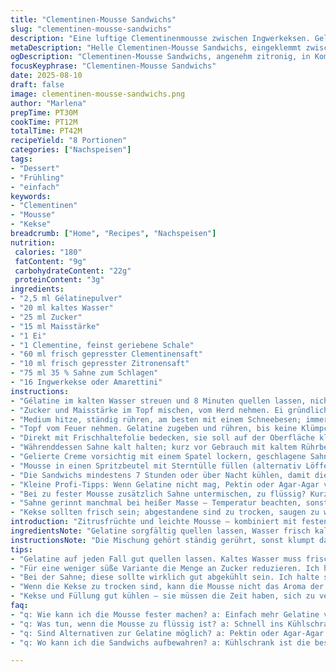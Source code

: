 ```yaml
---
title: "Clementinen-Mousse Sandwichs"
slug: "clementinen-mousse-sandwichs"
description: "Eine luftige Clementinenmousse zwischen Ingwerkeksen. Gelatine quillt in kaltem Wasser auf, dann wird eine Mischung aus Zucker, Maisstärke, Ei, Zesten und Säften sanft erhitzt, bis sie eindickt. Die Gelatine darin auflösen und abkühlen lassen, dann unter zügig geschlagene Sahne heben. Die Masse in eine Spritztüte füllen, Kekse damit bestreichen und stapeln. Kühler geht das Geheimnis; am besten über Nacht, bis die Kekse zart werden unter der Mousse. Statt Ingwerkeksen eignen sich auch Amarettini, für einen nussigeren Twist. Zitronensaft darf keinesfalls fehlen, er balanciert die Süße. Die Kombination aus zitroniger Frische, cremiger Textur und knuspriger Hülle macht das Erlebnis spannend."
metaDescription: "Helle Clementinen-Mousse Sandwichs, eingeklemmt zwischen würzigen Keksen. Ein süß-säuerlicher Genuss mit überraschender Textur."
ogDescription: "Clementinen-Mousse Sandwichs, angenehm zitronig, in Kombination mit knusprigen Keksen. Ideal für feine Gelegenheiten."
focusKeyphrase: "Clementinen-Mousse Sandwichs"
date: 2025-08-10
draft: false
image: clementinen-mousse-sandwichs.png
author: "Marlena"
prepTime: PT30M
cookTime: PT12M
totalTime: PT42M
recipeYield: "8 Portionen"
categories: ["Nachspeisen"]
tags:
- "Dessert"
- "Frühling"
- "einfach"
keywords:
- "Clementinen"
- "Mousse"
- "Kekse"
breadcrumb: ["Home", "Recipes", "Nachspeisen"]
nutrition: 
 calories: "180"
 fatContent: "9g"
 carbohydrateContent: "22g"
 proteinContent: "3g"
ingredients:
- "2,5 ml Gélatinepulver"
- "20 ml kaltes Wasser"
- "25 ml Zucker"
- "15 ml Maisstärke"
- "1 Ei"
- "1 Clementine, feinst geriebene Schale"
- "60 ml frisch gepresster Clementinensaft"
- "10 ml frisch gepresster Zitronensaft"
- "75 ml 35 % Sahne zum Schlagen"
- "16 Ingwerkekse oder Amarettini"
instructions:
- "Gélatine im kalten Wasser streuen und 8 Minuten quellen lassen, nicht kürzer, sonst klemmt's beim Auflösen."
- "Zucker und Maisstärke im Topf mischen, vom Herd nehmen. Ei gründlich unterrühren – keine Klümpchen! Citruszesten, Clementinen- und Zitronensaft dazu."
- "Medium hitze, ständig rühren, am besten mit einem Schneebesen; immer am Topfboden und Rand entlang, sonst verbrennt es schnell. Die Masse dickt sichtbar ein, wie eine dichte Creme - typisch etwa nach 7-9 Minuten."
- "Topf vom Feuer nehmen. Gelatine zugeben und rühren, bis keine Klümpchen mehr erkennbar sind. Wenn nötig, Masse durch ein feines Sieb passieren. Das glättet die Mousse."
- "Direkt mit Frischhaltefolie bedecken, sie soll auf der Oberfläche kleben, keine Haut bilden. 45 Minuten bei Raumtemperatur stehen lassen, danach ab in den Kühlschrank für mindestens 2 Stunden oder bis vollständig fest – leicht kühl, aber nicht steinhart."
- "Währenddessen Sahne kalt halten; kurz vor Gebrauch mit kaltem Rührbesen steif schlagen, aber nicht übertreiben, sonst wird es butterig."
- "Gelierte Creme vorsichtig mit einem Spatel lockern, geschlagene Sahne zu etwa 2/3 unterheben – braucht bisschen Geduld, sonst fällt sie zusammen. Restliche Sahne vorsichtig einfalten; dabei Luftigkeit erhalten."
- "Mousse in einen Spritzbeutel mit Sterntülle füllen (alternativ Löffel), auf die Hälfte der Kekse setzen, zweite Hälfte drauflegen, leicht andrücken, nicht quetschen."
- "Die Sandwichs mindestens 7 Stunden oder über Nacht kühlen, damit die Kekse feucht und weich werden. Am nächsten Tag schmeckt man deutlich mehr den Ingwer- oder Amarettiniaroma durch die Mousse hindurch. Kühle Lagerung wichtig, sonst Zucker verläuft."
- "Kleine Profi-Tipps: Wenn Gelatine nicht mag, Pektin oder Agar-Agar vorsichtig austesten, dauert aber länger zum Gelieren. Für weniger Süße Zucker auf 20 ml reduzieren. Clementinenschale hausgemacht schälen, nicht von der gewachsten Frucht reiben, bitter."
- "Bei zu fester Mousse zusätzlich Sahne untermischen, zu flüssig? Kurz kalt stellen und nachdicken lassen, bevor weiterverarbeitet."
- "Sahne gerinnt manchmal bei heißer Masse – Temperatur beachten, sonst Mousse wird körnig."
- "Kekse sollten frisch sein; abgestandene sind zu trocken, saugen zu wenig. Für mehr Aroma: Mandarinen statt Clementinen verwenden oder mit Orangenblütenwasser 1 ml verfeinern."
introduction: "Zitrusfrüchte und leichte Mousse – kombiniert mit festen Keksen. Die airige Säure der Clementine verbindet sich mit der sanften Sahne, während Gewürzkekse für einen bissfesten Kontrast sorgen. Früher klappte das selten; Mousse zu flüssig, Kekse zu trocken, Gelatine nicht richtig aktiviert. Jetzt gelingt die Balance fast automatisch. Immer auf Temperatur achten beim Erhitzen – der Zucker erlaubt keine Nachsicht. Geduld beim Kühlen einplanen, am besten Vorbereitung am Abend davor. Für viele überraschend, wie die Kekse am Ende weich und vollmundig schmecken, ohne matschig zu sein."
ingredientsNote: "Gelatine sorgfältig quellen lassen, Wasser frisch kalt – kein warmes, sonst wird die Textur unangenehm. Zucker kann braun oder weiß sein, beides funktioniert, brauner bringt mehr Tiefe. Maisstärke sorgt für Cremigkeit und Stabilität, Mehl wäre fehl am Platz. Clementinen dürfen frisch sein, gern Bio wegen Schale. Sahne immer kalt halten, sonst wird das Aufschlagen zäh. Kekse können variiert werden: Ingwer oder Amarettini geben unterschiedliche Nuancen. Zitronensaft oder Limettensaft zum Ausgleich der Süße immer anpassen je nach Frucht. Für Variationen: 1 TL Vanilleextrakt oder eine Prise Zimt in die Mousse geben, macht sie persönlicher. Ersatz für Gelatine ist knifflig, einige nutzen pflanzliche Alternativen – die Textur ändert sich dann, muss länger ziehen."
instructionsNote: "Die Mischung gehört ständig gerührt, sonst klumpt das Ei und die Maisstärke bildet hässliche Bröckchen. Sobald das Rühren schwer wird, ist der richtige Moment zum Of-Stellen. Absolut wichtig: Gelatine erst nach Feuer zugeben, sonst verliert sie Wirkung. Masse abdecken, damit keine Haut entsteht – Folie direkt auflegen. Das verhindert unnötiges Abkratzen später. Sorgfältiges Unterheben der geschlagenen Sahne entscheidet über die Leichtigkeit des Ergebnisses. Zu hastig zerstört die Luftblasen, zu langsam wird alles klumpig. Für schnelles Arbeiten Mousse zwischendurch kühlen, damit sie fester wird. Kekse mit Löffel portionieren oder Spritzbeutel, letzterer besser für sauberes Arbeiten. Nach dem Zusammensetzen unbedingt kühlen, damit sich Aromen verbinden und die Kekse richtig weich werden. Probieren empfiehlt sich erst nach mind. 6 Stunden. Wenn Kälte fehlt, kann die Mousse schmelzen und die Kekse verlieren Innenfeuchtigkeit."
tips:
- "Gelatine auf jeden Fall gut quellen lassen. Kaltes Wasser muss frisch sein; sonst funktioniert es nicht. Ich habe das oft erlebt; die Textur leidet. Nach dem Auflösen genau darauf achten, dass sich keine Klumpen bilden. Sonst gibt’s eine unangenehme Überraschung in der Mousse."
- "Für eine weniger süße Variante die Menge an Zucker reduzieren. Ich habe irgendwann festgestellt; die Balance der Aromen ist entscheidend. Zu viel Süße kann die zarte Frische der Clementinen überdecken. Dann würde der Geschmack leiden, vor allem, wenn die Kekse ebenfalls süß sind."
- "Bei der Sahne; diese sollte wirklich gut abgekühlt sein. Ich halte sie immer im Kühlschrank bis zum letzten Moment. Wenn die Sahne warm wird, gerinnt sie schnell. Daneben die Temperatur der Masse im Auge behalten. Zu heiß und die Mousse wird körnig."
- "Wenn die Kekse zu trocken sind, kann die Mousse nicht das Aroma der Kekse aufnehmen. Das habe ich auch schon selbst erlebt – unschön. Frische Kekse sind ein Muss. Bei älteren wird’s eher matschig. Wer mag, kann die trockenen Kekse kurz in etwas Clementinensaft tauchen."
- "Kekse und Füllung gut kühlen – sie müssen die Zeit haben, sich zu verbinden. Am besten über Nacht. Ich hätte oft nicht gedacht, wie wichtig das ist. Die Aromen entfalten sich, und die Konsistenz ist perfekt nach dem Kühlen. Aber: Geduld haben! Es lohnt sich."
faq:
- "q: Wie kann ich die Mousse fester machen? a: Einfach mehr Gelatine verwenden. Gelatine gut quellen lassen. Dazu der Masse nach dem Kochen zufügen. Das ist wichtig; nicht zu früh. Manchmal braucht man Experimentierfreude."
- "q: Was tun, wenn die Mousse zu flüssig ist? a: Schnell ins Kühlschrank stellen. 30 Minuten prüfen. Wenn nicht fest genug. Mehr Gelatine vielleicht. Aber immer nach dem Quellprozess hinzugeben; sonst verlieren wir die Wirkung."
- "q: Sind Alternativen zur Gelatine möglich? a: Pektin oder Agar-Agar. Kann aber knifflig sein. Muss länger ziehen. Textur wird anders, aber ausprobieren kann spannend sein. Ich habe schon viele Varianten getestet."
- "q: Wo kann ich die Sandwichs aufbewahren? a: Kühlschrank ist die beste Wahl. Sie bleiben frisch, auch für einige Tage. Aber nicht zu lange. Die Kekse geben Feuchtigkeit ab. Das sollte man bedenken."

---
```

